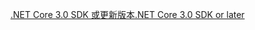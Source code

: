 [<span data-ttu-id="741a9-101">.NET Core 3.0 SDK 或更新版本</span><span class="sxs-lookup"><span data-stu-id="741a9-101">.NET Core 3.0 SDK or later</span></span>](https://dotnet.microsoft.com/download/dotnet-core/3.0)
